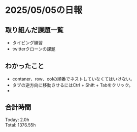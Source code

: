 # 2025/05/05の日報
## 取り組んだ課題一覧
* タイピング練習
* twitterクローンの課題
## わかったこと 
*  contaner、row、colの順番でネストしていなくてはいけない。
*  タブの逆方向に移動させるにはCtrl + Shift + Tabをクリック。
*  
##  合計時間 
Today: 2.0h<br>
Total: 1376.55h
